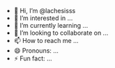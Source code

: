 - 👋 Hi, I’m @lachesisss
- 👀 I’m interested in ...
- 🌱 I’m currently learning ...
- 💞️ I’m looking to collaborate on ...
- 📫 How to reach me ...
- 😄 Pronouns: ...
- ⚡ Fun fact: ...

<!---
lachesisss/lachesisss is a ✨ special ✨ repository because its `README.md` (this file) appears on your GitHub profile.
You can click the Preview link to take a look at your changes.
--->
